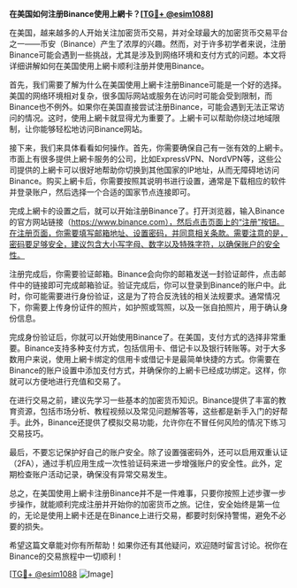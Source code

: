 **在美国如何注册Binance使用上網卡？[[TG💪+ @esim1088](https://t.me/s/esim1088)]**

在美国，越来越多的人开始关注加密货币交易，并对全球最大的加密货币交易平台之一——币安（Binance）产生了浓厚的兴趣。然而，对于许多初学者来说，注册Binance可能会遇到一些挑战，尤其是涉及到网络环境和支付方式的问题。本文将详细讲解如何在美国使用上網卡顺利注册并使用Binance。

首先，我们需要了解为什么在美国使用上網卡注册Binance可能是一个好的选择。美国的网络环境相对复杂，很多国际网站或服务在访问时可能会受到限制，而Binance也不例外。如果你在美国直接尝试注册Binance，可能会遇到无法正常访问的情况。这时，使用上網卡就显得尤为重要了。上網卡可以帮助你绕过地域限制，让你能够轻松地访问Binance网站。

接下来，我们来具体看看如何操作。首先，你需要确保自己有一张有效的上網卡。市面上有很多提供上網卡服务的公司，比如ExpressVPN、NordVPN等，这些公司提供的上網卡可以很好地帮助你切换到其他国家的IP地址，从而无障碍地访问Binance。购买上網卡后，你需要按照其说明书进行设置，通常是下载相应的软件并登录账户，然后选择一个合适的国家节点连接即可。

完成上網卡的设置之后，就可以开始注册Binance了。打开浏览器，输入Binance的官方网站链接（https://www.binance.com），然后点击页面上的“注册”按钮。在注册页面，你需要填写邮箱地址、设置密码，并同意相关条款。需要注意的是，密码要足够安全，建议包含大小写字母、数字以及特殊字符，以确保账户的安全性。

注册完成后，你需要验证邮箱。Binance会向你的邮箱发送一封验证邮件，点击邮件中的链接即可完成邮箱验证。验证完成后，你可以登录到Binance的账户中。此时，你可能需要进行身份验证，这是为了符合反洗钱的相关法规要求。通常情况下，你需要上传身份证件的照片，如护照或驾照，以及一张自拍照片，用于确认身份信息。

完成身份验证后，你就可以开始使用Binance了。在美国，支付方式的选择非常重要。Binance支持多种支付方式，包括信用卡、借记卡以及银行转账等。对于大多数用户来说，使用上網卡绑定的信用卡或借记卡是最简单快捷的方式。你需要在Binance的账户设置中添加支付方式，并确保你的上網卡已经成功绑定。这样，你就可以方便地进行充值和交易了。

在进行交易之前，建议先学习一些基本的加密货币知识。Binance提供了丰富的教育资源，包括市场分析、教程视频以及常见问题解答等，这些都是新手入门的好帮手。此外，Binance还提供了模拟交易功能，允许你在不冒任何风险的情况下练习交易技巧。

最后，不要忘记保护好自己的账户安全。除了设置强密码外，还可以启用双重认证（2FA），通过手机应用生成一次性验证码来进一步增强账户的安全性。此外，定期检查账户活动记录，确保没有异常交易发生。

总之，在美国使用上網卡注册Binance并不是一件难事，只要你按照上述步骤一步步操作，就能顺利完成注册并开始你的加密货币之旅。记住，安全始终是第一位的，无论是使用上網卡还是在Binance上进行交易，都要时刻保持警惕，避免不必要的损失。

希望这篇文章能对你有所帮助！如果你还有其他疑问，欢迎随时留言讨论。祝你在Binance的交易旅程中一切顺利！

[[TG💪+ @esim1088](https://t.me/s/esim1088) ![Image](https://i.postimg.cc/4NQfJmqS/Snipaste-2025-05-13-00-14-12.png)]